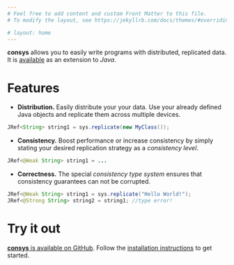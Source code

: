 ```yaml
---
# Feel free to add content and custom Front Matter to this file.
# To modify the layout, see https://jekyllrb.com/docs/themes/#overriding-theme-defaults

# layout: home
---
```


**consys** allows you to easily write programs with distributed, replicated data. It is [available](install.md) as an extension to *Java*.


# Features

<!--
| Distribution           | Consistency                   | Correctness |
|:------------------------|:------------------------------|:----------------------|
|   hmm        | good swedish fish | nice  |
-->

* **Distribution.** Easily distribute your your data. Use your already defined Java objects and replicate them across multiple devices.
```java
JRef<String> string1 = sys.replicate(new MyClass());
```

* **Consistency.** Boost performance or increase consistency by simply stating your desired replication strategy as a *consistency level*.
```java
JRef<@Weak String> string1 = ...
```

* **Correctness.** The special *consistency type system* ensures that consistency guarantees can not be corrupted.
```java
JRef<@Weak String> string1 = sys.replicate("Hello World!");
JRef<@Strong String> string2 = string1; //type error!
```


<!--
ust create a new *replicated object* and consys manages the rest.

, you can define the [*consistency model*](https://jepsen.io/consistency) which defines how changes of your replicated data are propageted. For example, it may suffice to not immediately propagate changes and allow concurrent updates in order to gain performance. consys lets you define your desired consistency model separately for each object as part of a consistency type.

that ensures correct mixing objects with with different consistency models. Incompatible consistency models can not be mixed in a way that would corrupt consistency guarantees, while still allowing mixing where it is sensible.
-->

# Try it out

[**consys** is available on GitHub](https://github.com/allprojects/consistency-types-impl). Follow the [installation instructions](install.md) to get started.
